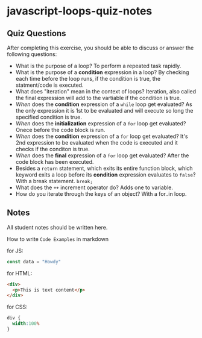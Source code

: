 # javascript-loops-quiz-notes

## Quiz Questions

After completing this exercise, you should be able to discuss or answer the following questions:

- What is the purpose of a loop?
To perform a repeated task rapidly.
- What is the purpose of a **condition** expression in a loop?
By checking each time before the loop runs, if the condition is true, the statment/code is executed.
- What does "iteration" mean in the context of loops?
Iteration, also called the final expression will add to the vartiable if the condition is true.
- _When_ does the **condition** expression of a `while` loop get evaluated?
As the only expression it is 1st to be evaluated and will execute so long the specified condition is true.
- _When_ does the **initialization** expression of a `for` loop get evaluated?
Onece before the code block is run.
- _When_ does the **condition** expression of a `for` loop get evaluated?
It's 2nd expression to be evaluated when the code is executed and it checks if the conditon is true.
- _When_ does the **final** expression of a `for` loop get evaluated?
After the code block has been executed.
- Besides a `return` statement, which exits its entire function block, which keyword exits a loop before its **condition** expression evaluates to `false`?
With a break statement. `break;`
- What does the `++` increment operator do?
Adds one to variable.
- How do you iterate through the keys of an object?
With a for..in loop.

## Notes

All student notes should be written here.


How to write `Code Examples` in markdown

for JS:
```javascript
const data = "Howdy"
```

for HTML:
```html
<div>
  <p>This is text content</p>
</div>
```

for CSS:
```css
div {
  width:100%
}
```
